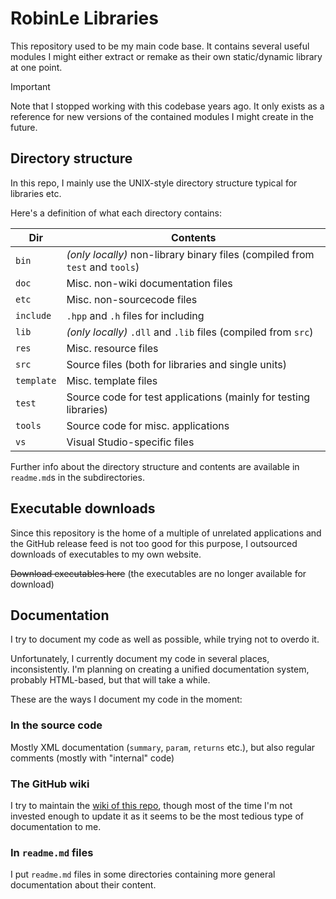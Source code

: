 ﻿# RobinLe Libraries
This repository used to be my main code base. It contains several useful modules I might either extract or remake as their own static/dynamic library at one point.

> [!IMPORTANT]  
> Note that I stopped working with this codebase years ago. It only exists as a reference for new versions of the contained modules I might create in the future.


## Directory structure
In this repo, I mainly use the UNIX-style directory structure typical for libraries etc.

Here's a definition of what each directory contains:

| Dir | Contents |
|-----|----------|
| `bin` | *(only locally)* non-library binary files (compiled from `test` and `tools`) |
| `doc` | Misc. non-wiki documentation files |
| `etc` | Misc. non-sourcecode files |
| `include` | `.hpp` and `.h` files for including |
| `lib` | *(only locally)* `.dll` and `.lib` files (compiled from `src`) |
| `res` | Misc. resource files |
| `src` | Source files (both for libraries and single units) |
| `template` | Misc. template files |
| `test` | Source code for test applications (mainly for testing libraries) |
| `tools` | Source code for misc. applications |
| `vs` | Visual Studio-specific files |

Further info about the directory structure and contents are available in `readme.md`s in the subdirectories.


## Executable downloads
Since this repository is the home of a multiple of unrelated applications and the GitHub release feed is not too good for this purpose, I outsourced downloads of executables to my own website.

~~Download executables here~~ (the executables are no longer available for download)


## Documentation
I try to document my code as well as possible, while trying not to overdo it.

Unfortunately, I currently document my code in several places, inconsistently. I'm planning on creating a unified documentation system, probably HTML-based, but that will take a while.


These are the ways I document my code in the moment:

### In the source code
Mostly XML documentation (`summary`, `param`, `returns` etc.), but also regular comments (mostly with "internal" code)

### The GitHub wiki
I try to maintain the [wiki of this repo](https://rle.sh/git/libs/wiki), though most of the time I'm not invested enough to update it as it seems to be the most tedious type of documentation to me.
 
### In `readme.md` files
I put `readme.md` files in some directories containing more general documentation about their content.
